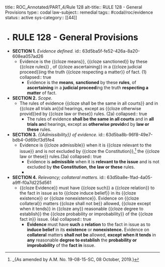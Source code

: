 title:: ROC_Annotated/PART_4/Rule 128
alt-title:: RULE 128 - General Provisions
type:: codal
law-subject:: remedial
tags:: #codal/roc/evidence
status:: active
sys-category:: [[44]]

- # RULE 128 - General Provisions
- **SECTION 1.** *Evidence defined.*
  id:: 63d5ba5f-fe52-426a-8a20-608ea057ad26
	- Evidence is the {{cloze means}}, {{cloze sanctioned}} by these {{cloze rules}} , of {{cloze ascertaining}} in a {{cloze judicial proceed}}ing the truth {{cloze respecting a matter}} of fact. (1)
	  collapsed:: true
		- Evidence is the **means**, **sanctioned** by these **rules**, of **ascertaining** in a **judicial proceed**ing the truth **respecting a matter** of fact.
- **SECTION 2.** *Scope.*
	- The rules of evidence {{cloze shall be the same in all courts}} and in {{cloze all trials an}}d hearings, except as {{cloze otherwise provid}}ed by {{cloze law or these}} rules. (2a)
	  collapsed:: true
		- The rules of evidence **shall be the same in all courts** and in **all trials an**d hearings, except as **otherwise provid**ed by **law or these** rules.
- **SECTION 3.** *{{Admissibility}} of evidence.*
  id:: 63d5ba8b-96f8-49e7-bdb4-0d69cf3d5fe4
	- Evidence is {{cloze admissible}} when it is {{cloze relevant to the issue}} and is not excluded by {{cloze the Constitution}},[^1] the {{cloze law or these}} rules.(3a)
	  collapsed:: true
		- Evidence is **admissible** when it is **relevant to the issue** and is not excluded by **the Constitution**, **the law or these** rules.
		- [^1]: _{As amended by A.M. No. 19-08-15-SC, 08 October, 2019.}
- **SECTION 4.** *Relevancy; collateral matters.*
  id:: 63d5ba8e-1fad-4a05-a9ff-f0a7d225d561
	- {{cloze Evidence}} must have {{cloze such}} a {{cloze relation}} to the fact in issue as to {{cloze induce belief}} in its {{cloze existence}} or {{cloze nonexistence}}. Evidence on {{cloze collateral}} matters {{cloze shall not be}} allowed, {{cloze except when it tends}} in {{cloze any}} reasonable {{cloze degree to establish}} the {{cloze probability or improbability}} of the {{cloze fact in}} issue. (4a)
	  collapsed:: true
		- **Evidence** must have **such** a **relation** to the fact in issue as to **induce belief** in its **existence** or **nonexistence.** Evidence on **collateral** matters **shall not be** allowed, **except when it tends** in **any** reasonable **degree to establish** the **probability or improbability** of the **fact in** issue.